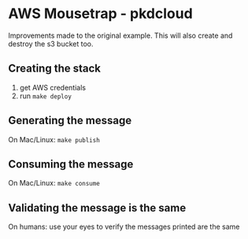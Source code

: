 # AWS Mousetrap - pkdcloud

Improvements made to the original example. This will also create and destroy the s3 bucket too.

## Creating the stack

1. get AWS credentials
1. run `make deploy`

## Generating the message

On Mac/Linux: `make publish`

## Consuming the message

On Mac/Linux: `make consume`

## Validating the message is the same

On humans: use your eyes to verify the messages printed are the same
